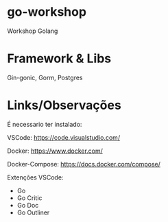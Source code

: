 # go-workshop
Workshop Golang

# Framework & Libs

Gin-gonic, Gorm, Postgres

# Links/Observações

É necessario ter instalado:

VSCode: https://code.visualstudio.com/
 
Docker: https://www.docker.com/

Docker-Compose: https://docs.docker.com/compose/

Extenções VSCode:

- Go
- Go Critic
- Go Doc
- Go Outliner
